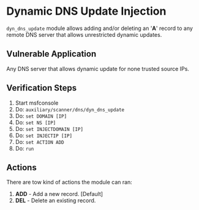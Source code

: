 # Dynamic DNS Update Injection
`dyn_dns_update` module allows adding and/or deleting an '**A**' record to
any remote DNS server that allows unrestricted dynamic updates.

## Vulnerable Application
Any DNS server that allows dynamic update for none trusted source IPs.

## Verification Steps
1. Start msfconsole
2. Do: ```auxiliary/scanner/dns/dyn_dns_update```
3. Do: ```set DOMAIN [IP]```
3. Do: ```set NS [IP]```
3. Do: ```set INJECTDOMAIN [IP]```
3. Do: ```set INJECTIP [IP]```
3. Do: ```set ACTION ADD```
6. Do: ```run```

## Actions
There are tow kind of actions the module can ran:
1. **ADD** - Add a new record. [Default]
2. **DEL** - Delete an existing record.
